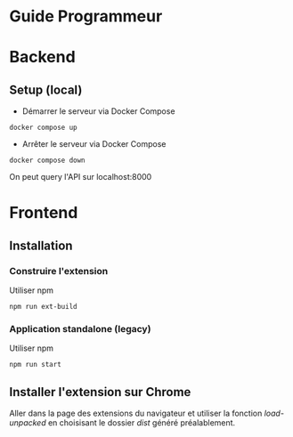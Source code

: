 # Guide Programmeur

# Backend

## Setup (local)

- Démarrer le serveur via Docker Compose
```
docker compose up
```
- Arrêter le serveur via Docker Compose
```
docker compose down
```
On peut query l'API sur localhost:8000

# Frontend

## Installation

### Construire l'extension
Utiliser npm
```
npm run ext-build
```

### Application standalone (legacy)
Utiliser npm
```
npm run start
```

## Installer l'extension sur Chrome
Aller dans la page des extensions du navigateur et utiliser la fonction *load-unpacked* en choisisant le dossier *dist* généré préalablement.
